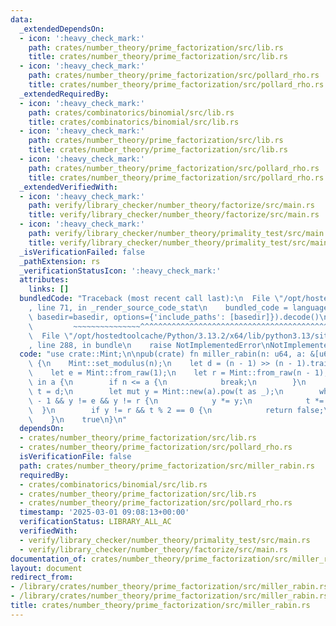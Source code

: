 ```yaml
---
data:
  _extendedDependsOn:
  - icon: ':heavy_check_mark:'
    path: crates/number_theory/prime_factorization/src/lib.rs
    title: crates/number_theory/prime_factorization/src/lib.rs
  - icon: ':heavy_check_mark:'
    path: crates/number_theory/prime_factorization/src/pollard_rho.rs
    title: crates/number_theory/prime_factorization/src/pollard_rho.rs
  _extendedRequiredBy:
  - icon: ':heavy_check_mark:'
    path: crates/combinatorics/binomial/src/lib.rs
    title: crates/combinatorics/binomial/src/lib.rs
  - icon: ':heavy_check_mark:'
    path: crates/number_theory/prime_factorization/src/lib.rs
    title: crates/number_theory/prime_factorization/src/lib.rs
  - icon: ':heavy_check_mark:'
    path: crates/number_theory/prime_factorization/src/pollard_rho.rs
    title: crates/number_theory/prime_factorization/src/pollard_rho.rs
  _extendedVerifiedWith:
  - icon: ':heavy_check_mark:'
    path: verify/library_checker/number_theory/factorize/src/main.rs
    title: verify/library_checker/number_theory/factorize/src/main.rs
  - icon: ':heavy_check_mark:'
    path: verify/library_checker/number_theory/primality_test/src/main.rs
    title: verify/library_checker/number_theory/primality_test/src/main.rs
  _isVerificationFailed: false
  _pathExtension: rs
  _verificationStatusIcon: ':heavy_check_mark:'
  attributes:
    links: []
  bundledCode: "Traceback (most recent call last):\n  File \"/opt/hostedtoolcache/Python/3.13.2/x64/lib/python3.13/site-packages/onlinejudge_verify/documentation/build.py\"\
    , line 71, in _render_source_code_stat\n    bundled_code = language.bundle(stat.path,\
    \ basedir=basedir, options={'include_paths': [basedir]}).decode()\n          \
    \         ~~~~~~~~~~~~~~~^^^^^^^^^^^^^^^^^^^^^^^^^^^^^^^^^^^^^^^^^^^^^^^^^^^^^^^^^^^^^^^^^^\n\
    \  File \"/opt/hostedtoolcache/Python/3.13.2/x64/lib/python3.13/site-packages/onlinejudge_verify/languages/rust.py\"\
    , line 288, in bundle\n    raise NotImplementedError\nNotImplementedError\n"
  code: "use crate::Mint;\n\npub(crate) fn miller_rabin(n: u64, a: &[u64]) -> bool\
    \ {\n    Mint::set_modulus(n);\n    let d = (n - 1) >> (n - 1).trailing_zeros();\n\
    \    let e = Mint::from_raw(1);\n    let r = Mint::from_raw(n - 1);\n    for &a\
    \ in a {\n        if n <= a {\n            break;\n        }\n        let mut\
    \ t = d;\n        let mut y = Mint::new(a).pow(t as _);\n        while t != n\
    \ - 1 && y != e && y != r {\n            y *= y;\n            t *= 2;\n      \
    \  }\n        if y != r && t % 2 == 0 {\n            return false;\n        }\n\
    \    }\n    true\n}\n"
  dependsOn:
  - crates/number_theory/prime_factorization/src/lib.rs
  - crates/number_theory/prime_factorization/src/pollard_rho.rs
  isVerificationFile: false
  path: crates/number_theory/prime_factorization/src/miller_rabin.rs
  requiredBy:
  - crates/combinatorics/binomial/src/lib.rs
  - crates/number_theory/prime_factorization/src/lib.rs
  - crates/number_theory/prime_factorization/src/pollard_rho.rs
  timestamp: '2025-03-01 09:08:13+00:00'
  verificationStatus: LIBRARY_ALL_AC
  verifiedWith:
  - verify/library_checker/number_theory/primality_test/src/main.rs
  - verify/library_checker/number_theory/factorize/src/main.rs
documentation_of: crates/number_theory/prime_factorization/src/miller_rabin.rs
layout: document
redirect_from:
- /library/crates/number_theory/prime_factorization/src/miller_rabin.rs
- /library/crates/number_theory/prime_factorization/src/miller_rabin.rs.html
title: crates/number_theory/prime_factorization/src/miller_rabin.rs
---
```

